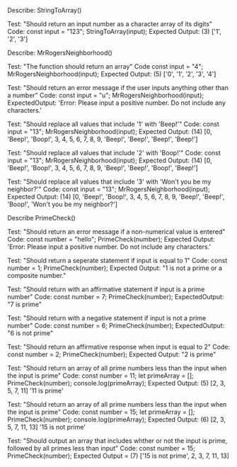 

Describe: StringToArray()

Test: "Should return an input number as a character array of its digits"
Code:
const input = "123";
StringToArray(input);
Expected Output: (3) ['1', '2', '3']



Describe: MrRogersNeighborhood()

Test: "The function should return an array"
Code
const input = "4";
MrRogersNeighborhood(input);
Expected Output: (5) ['0', '1', '2', '3', '4']

Test: "Should return an error message if the user inputs anything other than a number"
Code:
const input = "u";
MrRogersNeighborhood(input);
ExpectedOutput: 'Error: Please input a positive number. Do not include any characters.'

Test: "Should replace all values that include '1' with 'Beep!'"
Code:
const input = "13";
MrRogersNeighborhood(input);
Expected Output: (14) [0, 'Beep!', 'Boop!', 3, 4, 5, 6, 7, 8, 9, 'Beep!', 'Beep!', 'Beep!', 'Beep!']

Test: "Should replace all values that include '2' with 'Boop!'"
Code:
const input = "13";
MrRogersNeighborhood(input);
Expected Output: (14) [0, 'Beep!', 'Boop!', 3, 4, 5, 6, 7, 8, 9, 'Beep!', 'Beep!', 'Boop!', 'Beep!']

Test: "Should replace all values that include '3' with 'Won't you be my neighbor?'"
Code:
const input = "13";
MrRogersNeighborhood(input);
Expected Output: (14) [0, 'Beep!', 'Boop!', 3, 4, 5, 6, 7, 8, 9, 'Beep!', 'Beep!', 'Boop!', 'Won't you be my neighbor?']

Describe PrimeCheck()

Test: "Should return an error message if a non-numerical value is entered"
Code:
const number = "hello";
PrimeCheck(number);
Expected Output: 'Error: Please input a positive number. Do not include any characters.'

Test: "Should return a seperate statement if input is equal to 1"
Code:
const number = 1;
PrimeCheck(number);
Expected Output: "1 is not a prime or a composite number."

Test: "Should return with an affirmative statement if input is a prime number"
Code:
const number = 7;
PrimeCheck(number);
ExpectedOutput: "7 is prime"

Test: "Should return with a negative statement if input is not a prime number"
Code:
const number = 6;
PrimeCheck(number);
ExpectedOutput: "6 is not prime"

Test: "Should return an affirmative response when input is equal to 2"
Code:
const number = 2;
PrimeCheck(number);
Expected Output: "2 is prime"

Test: "Should return an array of all prime numbers less than the input when the input is prime"
Code:
const number = 11;
let primeArray = [];
PrimeCheck(number);
console.log(primeArray);
Expected Output: (5) [2, 3, 5, 7, 11]
                 '11 is prime'

Test: "Should return an array of all prime numbers less than the input when the input is prime"
Code:
const number = 15;
let primeArray = [];
PrimeCheck(number);
console.log(primeArray);
Expected Output: (6) [2, 3, 5, 7, 11, 13]
                 '15 is not prime'

Test: "Should output an array that includes whther or not the input is prime, followed by all primes less than input"
Code:
const number = 15;
PrimeCheck(number);
Expected Output = (7) ['15 is not prime', 2, 3, 7, 11, 13]